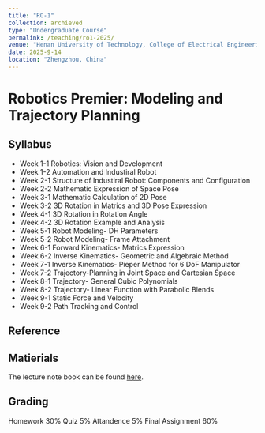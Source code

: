 ```yaml
---
title: "RO-1"
collection: archieved
type: "Undergraduate Course"
permalink: /teaching/ro1-2025/
venue: "Henan University of Technology, College of Electrical Engineering"
date: 2025-9-14
location: "Zhengzhou, China"
---
```


# Robotics Premier: Modeling and Trajectory Planning

## Syllabus

- Week 1-1    Robotics: Vision and Development 
- Week 1-2    Automation and Industiral Robot 
- Week 2-1    Structure of Industiral Robot: Components and Configuration 
- Week 2-2    Mathematic Expression of Space Pose 
- Week 3-1    Mathematic Calculation of 2D Pose 
- Week 3-2    3D Rotation in Matrics and 3D Pose Expression 
- Week 4-1    3D Rotation in Rotation Angle 
- Week 4-2    3D Rotation Example and Analysis 
- Week 5-1    Robot Modeling- DH Parameters 
- Week 5-2    Robot Modeling- Frame Attachment 
- Week 6-1    Forward Kinematics- Matrics Expression 
- Week 6-2    Inverse Kinematics- Geometric and Algebraic Method
- Week 7-1    Inverse Kinematics- Pieper Method for 6 DoF Manipulator 
- Week 7-2    Trajectory-Planning in Joint Space and Cartesian Space 
- Week 8-1    Trajectory- General Cubic Polynomials 
- Week 8-2    Trajectory- Linear Function with Parabolic Blends 
- Week 9-1    Static Force and Velocity 
- Week 9-2    Path Tracking and Control 

## Reference

## Matierials
The lecture note book can be found [here]().


## Grading

Homework    30%
Quiz        5%
Attandence  5%
Final Assignment    60%
